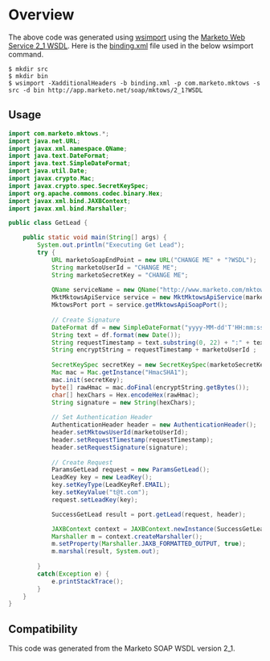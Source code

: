 Overview
========================

The above code was generated using [wsimport](http://docs.oracle.com/javase/6/docs/technotes/tools/share/wsimport.html) using the [Marketo Web Service 2_1 WSDL](http://app.marketo.net/soap/mktows/2_1?WSDL).
Here is the [binding.xml](binding.xml) file used in the below wsimport command.

```
$ mkdir src
$ mkdir bin
$ wsimport -XadditionalHeaders -b binding.xml -p com.marketo.mktows -s src -d bin http://app.marketo.net/soap/mktows/2_1?WSDL

```

Usage
------------------------

```java
import com.marketo.mktows.*;
import java.net.URL;
import javax.xml.namespace.QName;
import java.text.DateFormat;
import java.text.SimpleDateFormat;
import java.util.Date;
import javax.crypto.Mac;
import javax.crypto.spec.SecretKeySpec;
import org.apache.commons.codec.binary.Hex;
import javax.xml.bind.JAXBContext;
import javax.xml.bind.Marshaller;

public class GetLead {

	public static void main(String[] args) {
		System.out.println("Executing Get Lead");
		try {
			URL marketoSoapEndPoint = new URL("CHANGE ME" + "?WSDL");
			String marketoUserId = "CHANGE ME";
			String marketoSecretKey = "CHANGE ME";
			
			QName serviceName = new QName("http://www.marketo.com/mktows/", "MktMktowsApiService");
			MktMktowsApiService service = new MktMktowsApiService(marketoSoapEndPoint, serviceName);
			MktowsPort port = service.getMktowsApiSoapPort();
			
			// Create Signature
			DateFormat df = new SimpleDateFormat("yyyy-MM-dd'T'HH:mm:ssZ");
			String text = df.format(new Date());
			String requestTimestamp = text.substring(0, 22) + ":" + text.substring(22);			
			String encryptString = requestTimestamp + marketoUserId ;
			
			SecretKeySpec secretKey = new SecretKeySpec(marketoSecretKey.getBytes(), "HmacSHA1");
			Mac mac = Mac.getInstance("HmacSHA1");
			mac.init(secretKey);
			byte[] rawHmac = mac.doFinal(encryptString.getBytes());
			char[] hexChars = Hex.encodeHex(rawHmac);
			String signature = new String(hexChars); 
			
			// Set Authentication Header
			AuthenticationHeader header = new AuthenticationHeader();
			header.setMktowsUserId(marketoUserId);
			header.setRequestTimestamp(requestTimestamp);
			header.setRequestSignature(signature);
			
			// Create Request
			ParamsGetLead request = new ParamsGetLead();
			LeadKey key = new LeadKey();
			key.setKeyType(LeadKeyRef.EMAIL);
			key.setKeyValue("t@t.com");
			request.setLeadKey(key);

			SuccessGetLead result = port.getLead(request, header);

			JAXBContext context = JAXBContext.newInstance(SuccessGetLead.class);
			Marshaller m = context.createMarshaller();
			m.setProperty(Marshaller.JAXB_FORMATTED_OUTPUT, true);
			m.marshal(result, System.out);
			
		}
		catch(Exception e) {
			e.printStackTrace();
		}
	}
}

```

Compatibility
------------------------

This code was generated from the Marketo SOAP WSDL version 2_1.

